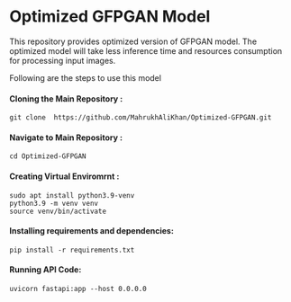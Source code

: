 # Optimized GFPGAN Model

This repository provides optimized version of GFPGAN model. The optimized model will take less inference time and resources consumption for processing input images. 

Following are the steps to use this model

#### Cloning the Main Repository :
```
git clone  https://github.com/MahrukhAliKhan/Optimized-GFPGAN.git
```

#### Navigate to Main Repository :
```
cd Optimized-GFPGAN
```

#### Creating Virtual Enviromrnt :
```
sudo apt install python3.9-venv
python3.9 -m venv venv
source venv/bin/activate
```
#### Installing requirements and dependencies:
```
pip install -r requirements.txt
```
#### Running API Code:
```
uvicorn fastapi:app --host 0.0.0.0 
```